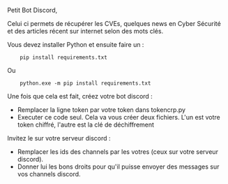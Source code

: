 Petit Bot Discord, 

Celui ci permets de récupérer les CVEs, quelques news en Cyber Sécurité et des articles récent sur internet selon des mots clés.

Vous devez installer Python et ensuite faire un : 

        pip install requirements.txt 

Ou

        python.exe -m pip install requirements.txt
        
Une fois que cela est fait, créez votre bot discord : 
- Remplacer la ligne token par votre token dans tokencrp.py
- Executer ce code seul. Cela va vous créer deux fichiers. L'un est votre token chiffré, l'autre est la clé de déchiffrement

Invitez le sur votre serveur discord :
- Remplacer les ids des channels par les votres (ceux sur votre serveur discord).
- Donner lui les bons droits pour qu'il puisse envoyer des messages sur vos channels discord.
